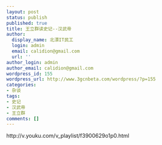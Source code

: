 ```yaml
---
layout: post
status: publish
published: true
title: 王立群读史记--汉武帝
author:
  display_name: 北漂IT民工
  login: admin
  email: calidion@gmail.com
  url: ''
author_login: admin
author_email: calidion@gmail.com
wordpress_id: 155
wordpress_url: http://www.3gcnbeta.com/wordpress/?p=155
categories:
- 杂谈
tags:
- 史记
- 汉武帝
- 王立群
comments: []
---
```

<p>http://v.youku.com/v_playlist/f3900629o1p0.html</p>
